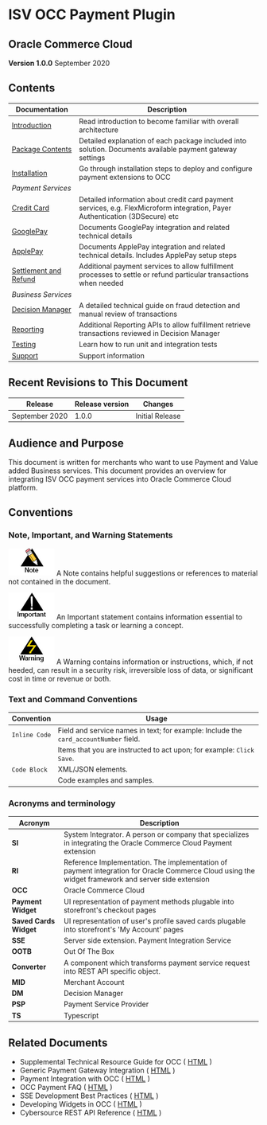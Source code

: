 
# ISV OCC Payment Plugin

## Oracle Commerce Cloud

**Version 1.0.0**
September 2020

## Contents

| Documentation                                                  | Description                                                                                                                  |
|----------------------------------------------------------------|------------------------------------------------------------------------------------------------------------------------------|
| [Introduction](introduction.md)                                | Read introduction to become familiar with overall architecture                                                               |
| [Package Contents](package-contents.md)                        | Detailed explanation of each package included into solution. Documents available payment gateway settings                    |
| [Installation](installation.md)                                | Go through installation steps to deploy and configure payment extensions to OCC                                              |
| _Payment Services_                                             |                                                                                                                              |
| [Credit Card](payment-services/credit-card.md)                 | Detailed information about credit card payment services, e.g. FlexMicroform integration, Payer Authentication (3DSecure) etc |
| [GooglePay](payment-services/googlepay.md)                     | Documents GooglePay integration and related technical details                                                                |
| [ApplePay](payment-services/applepay.md)                       | Documents ApplePay integration and related technical details. Includes ApplePay setup steps                                  |
| [Settlement and Refund](payment-services/settlement-refund.md) | Additional payment services to allow fulfillment processes to settle or refund particular transactions when needed           |
| _Business Services_                                            |                                                                                                                              |
| [Decision Manager](business-services/decision-manager.md)      | A detailed technical guide on fraud detection and manual review of transactions                                              |
| [Reporting](business-services/reporting.md)                    | Additional Reporting APIs to allow fulfillment retrieve transactions reviewed in Decision Manager                            |
| [Testing](testing.md)                                          | Learn how to run unit and integration tests                                                                                  |
| [Support](support.md)                                          | Support information                                                                                                          |

## Recent Revisions to This Document

| Release        | Release version | Changes         |
|----------------|-----------------|-----------------|
| September 2020 | 1.0.0           | Initial Release |

## Audience and Purpose

This document is written for merchants who want to use Payment and Value added Business services. This document provides an overview for integrating ISV OCC payment services into Oracle Commerce Cloud platform.

## Conventions

### Note, Important, and Warning Statements

![Note](images/note.jpg)  A Note contains helpful suggestions or references to material not contained in the document.

![Important](images/important.jpg) An Important statement contains information essential to successfully completing a task or learning a concept.

![Warning](images/warning.jpg) A Warning contains information or instructions, which, if not heeded, can result in a security risk, irreversible loss of data, or significant cost in time or revenue or both.

### Text and Command Conventions

| **Convention**   | **Usage**                                                                             |
|------------------|---------------------------------------------------------------------------------------|
| `Inline Code`    | Field and service names in text; for example: Include the `card_accountNumber` field. |
|                  | Items that you are instructed to act upon; for example: `Click Save`.                 |
| ```Code Block``` | XML/JSON elements.                                                                    |
|                  | Code examples and samples.                                                            |

### Acronyms and terminology

| **Acronym**            | **Description**                                                                                                                                    |
|------------------------|----------------------------------------------------------------------------------------------------------------------------------------------------|
| **SI**                 | System Integrator. A person or company that specializes in integrating the Oracle Commerce Cloud Payment extension                                 |
| **RI**                 | Reference Implementation. The implementation of payment integration for Oracle Commerce Cloud using the widget framework and server side extension |
| **OCC**                | Oracle Commerce Cloud                                                                                                                              |
| **Payment Widget**     | UI representation of payment methods plugable into storefront's checkout pages                                                                     |
| **Saved Cards Widget** | UI representation of user's profile saved cards plugable into storefront's 'My Account' pages                                                      |
| **SSE**                | Server side extension. Payment Integration Service                                                                                                 |
| **OOTB**               | Out Of The Box                                                                                                                                     |
| **Converter**          | A component which transforms payment service request into REST API specific object.                                                                |
| **MID**                | Merchant Account                                                                                                                                   |
| **DM**                 | Decision Manager                                                                                                                                   |
| **PSP**                | Payment Service Provider                                                                                                                           |
| **TS**                 | Typescript                                                                                                                                         |

## Related Documents

- Supplemental Technical Resource Guide for OCC ( [HTML](https://community.oracle.com/docs/DOC-1038707) )
- Generic Payment Gateway Integration ( [HTML](https://docs.oracle.com/en/cloud/saas/cx-commerce/20c/ccdev/create-generic-payment-gateway-integration1.html) )
- Payment Integration with OCC ( [HTML](https://community.oracle.com/docs/DOC-1032741) )
- OCC Payment FAQ ( [HTML](https://community.oracle.com/docs/DOC-1032746) )
- SSE Development Best Practices ( [HTML](https://community.oracle.com/groups/oracle-commerce-cloud-group/blog/2018/11/08/server-side-extension-development-best-practices) )
- Developing Widgets in OCC ( [HTML](https://docs.oracle.com/en/cloud/saas/cx-commerce/20c/widge/create-widget1.html) )
- Cybersource REST API Reference ( [HTML](https://developer.cybersource.com/api-reference-assets/index.html) )